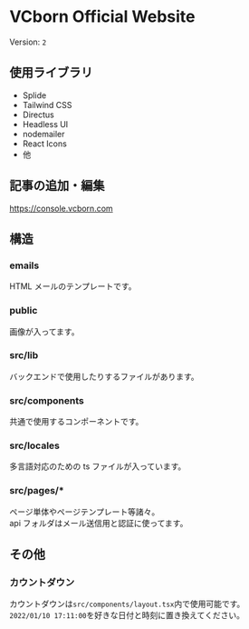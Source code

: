 # VCborn Official Website

Version: `2`

## 使用ライブラリ

- Splide
- Tailwind CSS
- Directus
- Headless UI
- nodemailer
- React Icons
- 他

## 記事の追加・編集
https://console.vcborn.com

## 構造

### emails

HTML メールのテンプレートです。

### public

画像が入ってます。

### src/lib

バックエンドで使用したりするファイルがあります。

### src/components

共通で使用するコンポーネントです。

### src/locales

多言語対応のための ts ファイルが入っています。

### src/pages/\*

ページ単体やページテンプレート等諸々。  
api フォルダはメール送信用と認証に使ってます。

## その他

### カウントダウン

カウントダウンは`src/components/layout.tsx`内で使用可能です。  
`2022/01/10 17:11:00`を好きな日付と時刻に置き換えてください。
